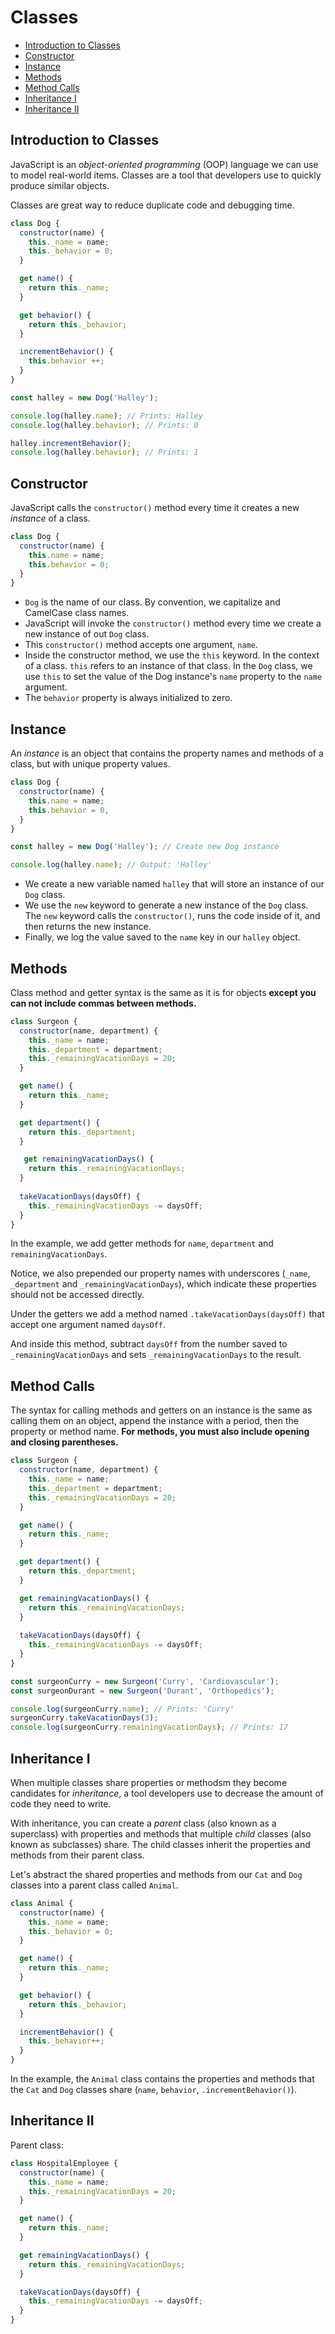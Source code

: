 # Classes

* [Introduction to Classes](#Introduction-to-Classes)
* [Constructor](#Constructor)
* [Instance](#Instance)
* [Methods](#Methods)
* [Method Calls](#Method-Calls)
* [Inheritance I](#Inheritance-I)
* [Inheritance II](#Inheritance-II)


## Introduction to Classes
JavaScript is an *object-oriented programming* (OOP) language we can use to model real-world items. Classes are a tool that developers use to quickly produce similar objects.

Classes are great way to reduce duplicate code and debugging time.

```js
class Dog {
  constructor(name) {
    this._name = name;
    this._behavior = 0;
  }

  get name() {
    return this._name;
  }

  get behavior() {
    return this._behavior;
  }

  incrementBehavior() {
    this.behavior ++;
  }
}

const halley = new Dog('Halley');

console.log(halley.name); // Prints: Halley
console.log(halley.behavior); // Prints: 0

halley.incrementBehavior();
console.log(halley.behavior); // Prints: 1
```

## Constructor
JavaScript calls the `constructor()` method every time it creates a new *instance* of a class.

```js
class Dog {
  constructor(name) {
    this.name = name;
    this.behavior = 0;
  }
}
```

+ `Dog` is the name of our class. By convention, we capitalize and CamelCase class names.
+ JavaScript will invoke the `constructor()` method every time we create a new instance of out `Dog` class.
+ This `constructor()` method accepts one argument, `name`.
+ Inside the constructor method, we use the `this` keyword. In the context of a class. `this` refers to an instance of that class. In the `Dog` class, we use `this` to set the value of the Dog instance's `name` property to the `name` argument.
+ The `behavior` property is always initialized to zero.

## Instance
An *instance* is an object that contains the property names and methods of a class, but with unique property values.

```js
class Dog {
  constructor(name) {
    this.name = name;
    this.behavior = 0,
  }
}

const halley = new Dog('Halley'); // Create new Dog instance

console.log(halley.name); // Output: 'Halley'
```

+ We create a new variable named `halley` that will store an instance of our `Dog` class.
+ We use  the `new` keyword to generate a new instance of the `Dog` class. The `new` keyword calls the `constructor()`, runs the code inside of it, and then returns the new instance.
+ Finally, we log the value saved to the `name` key in our `halley` object.

## Methods
Class method and getter syntax is the same as it is for objects **except you can not include commas between methods.**

```js
class Surgeon {
  constructor(name, department) {
    this._name = name;
    this._department = department;
    this._remainingVacationDays = 20;
  }

  get name() {
    return this._name;
  }

  get department() {
    return this._department;
  }

   get remainingVacationDays() {
    return this._remainingVacationDays;
  }
  
  takeVacationDays(daysOff) {
    this._remainingVacationDays -= daysOff;
  }
}
```

In the example, we add getter methods for `name`, `department` and `remainingVacationDays`.

Notice, we also prepended our property names with underscores (`_name`, `_department` and `_remainingVacationDays`), which indicate these properties should not be accessed directly.

Under the getters we add a method named `.takeVacationDays(daysOff)` that accept one argument named `daysOff`.

And inside this method, subtract `daysOff` from the number saved to `_remainingVacationDays` and sets `_remainingVacationDays` to the result.

## Method Calls
The syntax for calling methods and getters on an instance is the same as calling them on an object, append the instance with a period, then the property or method name. **For methods, you must also include opening and closing parentheses.**

```js
class Surgeon {
  constructor(name, department) {
    this._name = name;
    this._department = department;
    this._remainingVacationDays = 20;
  }

  get name() {
    return this._name;
  }

  get department() {
    return this._department;
  }

  get remainingVacationDays() {
    return this._remainingVacationDays;
  }
  
  takeVacationDays(daysOff) {
    this._remainingVacationDays -= daysOff;
  }
}

const surgeonCurry = new Surgeon('Curry', 'Cardiovascular');
const surgeonDurant = new Surgeon('Durant', 'Orthopedics');

console.log(surgeonCurry.name); // Prints: 'Curry'
surgeonCurry.takeVacationDays(3);
console.log(surgeonCurry.remainingVacationDays); // Prints: 17
```

## Inheritance I
When multiple classes share properties or methodsm they become candidates for *inheritance*, a tool developers use to decrease the amount of code they need to write.

With inheritance, you can create a *parent* class (also known as a superclass) with properties and methods that multiple *child* classes (also known as subclasses) share. The child classes inherit the properties and methods from their parent class.

Let's abstract the shared properties and methods from our `Cat` and `Dog` classes into a parent class called `Animal`.

```js
class Animal {
  constructor(name) {
    this._name = name;
    this._behavior = 0;
  }

  get name() {
    return this._name;
  }

  get behavior() {
    return this._behavior;
  }   

  incrementBehavior() {
    this._behavior++;
  }
}
```

In the example, the `Animal` class contains the properties and methods that the `Cat` and `Dog` classes share (`name`, `behavior`, `.incrementBehavior()`).

## Inheritance II
Parent class:

```js
class HospitalEmployee {
  constructor(name) {
    this._name = name;
    this._remainingVacationDays = 20;
  }

  get name() {
    return this._name;
  }

  get remainingVacationDays() {
    return this._remainingVacationDays;
  }

  takeVacationDays(daysOff) {
    this._remainingVacationDays -= daysOff;
  }
}
```